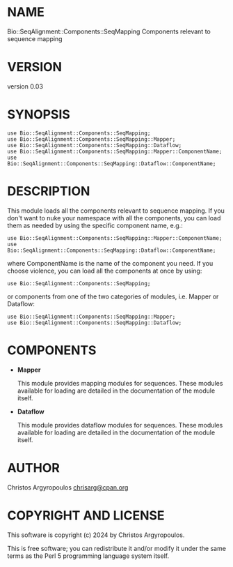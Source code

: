# NAME

Bio::SeqAlignment::Components::SeqMapping Components relevant to sequence mapping

# VERSION

version 0.03

# SYNOPSIS

    use Bio::SeqAlignment::Components::SeqMapping;
    use Bio::SeqAlignment::Components::SeqMapping::Mapper;
    use Bio::SeqAlignment::Components::SeqMapping::Dataflow;
    use Bio::SeqAlignment::Components::SeqMapping::Mapper::ComponentName;
    use Bio::SeqAlignment::Components::SeqMapping::Dataflow::ComponentName;

# DESCRIPTION

This module loads all the components relevant to sequence mapping. If you don't
want to nuke your namespace with all the components, you can load them as needed
by using the specific component name, e.g.:

    use Bio::SeqAlignment::Components::SeqMapping::Mapper::ComponentName;
    use Bio::SeqAlignment::Components::SeqMapping::Dataflow::ComponentName;

where ComponentName is the name of the component you need.
If you choose violence, you can load all the components at once by using:

    use Bio::SeqAlignment::Components::SeqMapping;

or components from one of the two categories of modules, i.e. Mapper or Dataflow:

    use Bio::SeqAlignment::Components::SeqMapping::Mapper;
    use Bio::SeqAlignment::Components::SeqMapping::Dataflow;

# COMPONENTS

- **Mapper**

    This module provides mapping modules for sequences. These modules available
    for loading are detailed in the documentation of the module itself.

- **Dataflow**

    This module provides dataflow modules for sequences. These modules available
    for loading are detailed in the documentation of the module itself.

# AUTHOR

Christos Argyropoulos <chrisarg@cpan.org>

# COPYRIGHT AND LICENSE

This software is copyright (c) 2024 by Christos Argyropoulos.

This is free software; you can redistribute it and/or modify it under
the same terms as the Perl 5 programming language system itself.
